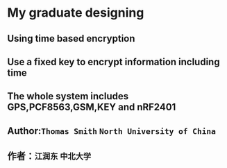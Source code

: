 # My graduate designing
## Using time based encryption
## Use a fixed key to encrypt information including time
## The whole system includes GPS,PCF8563,GSM,KEY and nRF2401
## Author:`Thomas Smith` `North University of China`<br>
## 作者：`江润东` `中北大学`
